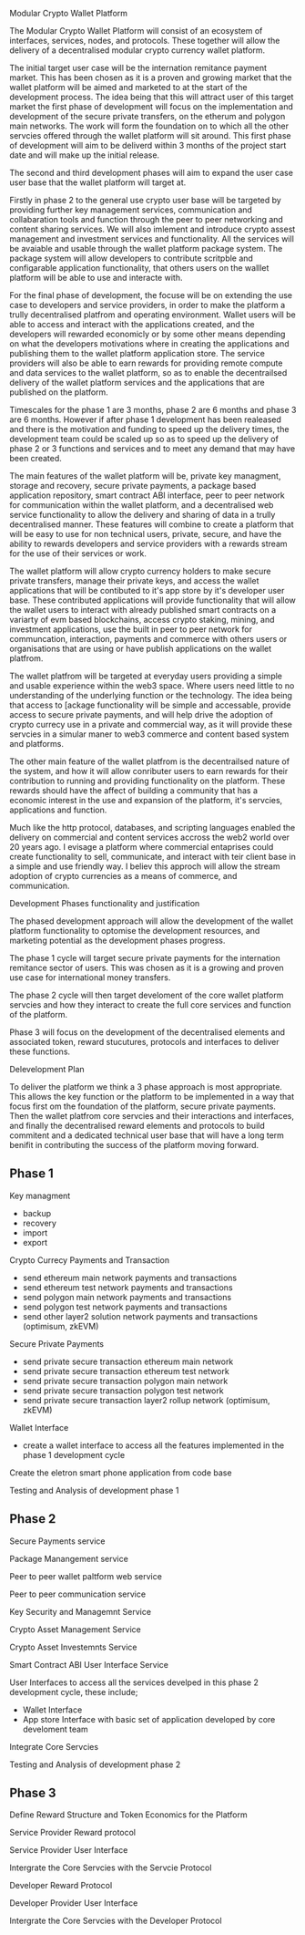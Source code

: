 Modular Crypto Wallet Platform

The Modular Crypto Wallet Platform will consist of an ecosystem of interfaces, services, nodes, and protocols. These together will allow the delivery of a decentralised modular crypto currency wallet platform.

The initial target user case will be the internation remitance payment market. This has been chosen as it is a proven and growing market that the wallet platform will be aimed and marketed to at the start of the development process. The idea being that this will attract user of this target market the first phase of development will focus on the implementation and development of the secure private transfers, on the etherum and polygon main networks. The work will form the foundation on to which all the other servcies offered through the wallet platform will sit around. This first phase of development will aim to be deliverd within 3 months of the project start date and will make up the initial release.

The second and third development phases will aim to expand the user case user base that the wallet platform will target at.

Firstly in phase 2 to the general use crypto user base will be targeted by providing further key management services, communication and collabaration tools and function through the peer to peer networking and content sharing services. We will also imlement and introduce crypto assest management and investment services and functionality. All the services will be avaiable and usable through the wallet platform package system. The package system will allow developers to contribute scritpble and configarable application functionality, that others users on the walllet platform will be able to use and interacte with. 

For the final phase of development, the focuse will be on extending the use case to developers and service providers, in order to make the platform a trully decentralised platfrom and operating environment. Wallet users will be able to access and interact with the applications created, and the developers will rewarded economicly or by some other means depending on what the developers motivations where in creating the applications and publishing them to the wallet platform application store. The service providers will also be able to earn rewards for providing remote compute and data services to the wallet platform, so as to enable the decentrailsed delivery of the wallet platform services and the applications that are published on the platform.  

Timescales for the phase 1 are 3 months, phase 2 are 6 months and phase 3 are 6 months. However if after phase 1 development has been realeased and there is the motivation and funding to speed up the delivery times, the development team could be scaled up so as to speed up the delivery of phase 2 or 3 functions and services and to meet any demand that may have been created.

The main features of the wallet platform will be, private key managment, storage and recovery, secure private payments, a package based application repository, smart contract ABI interface, peer to peer network for communication within the wallet platform, and a decentralised web service functionality to allow the delivery and sharing of data in a trully decentralised manner. These features will combine to create a platform that will be easy to use for non technical users, private, secure, and have the ability to rewards developers and service providers with a rewards stream for the use of their services or work.

The wallet platform will allow crypto currency holders to make secure private transfers, manage their private keys, and access the wallet applications that will be contibuted to it's app store by it's developer user base. These contributed applications will provide functionality that will allow the wallet users to interact with already published smart contracts on a variarty of evm based blockchains, access crypto staking, mining, and investment applications, use the built in peer to peer network for communcation, interaction, payments and commerce with others users or organisations that are using or have publish applications on the wallet platfrom.  

The wallet platfrom will be targeted at everyday users providing a simple and usable experience within the web3 space. Where users need little to no understanding of the underlying function or the technology. The idea being that access to [ackage functionality will be simple and accessable, provide access to secure private payments, and will help drive the adoption of crypto currecy use in a private and commercial way, as it will provide these servcies in a simular maner to web3 commerce and content based system and platforms. 

The other main feature of the wallet platfrom is the decentrailsed nature of the system, and how it will allow conributer users to earn rewards for their contribution to running and providing functionality on the platform. These rewards should have the affect of building a community that has a economic interest in the use and expansion of the platform, it's servcies, applications and function.

Much like the http protocol, databases, and scripting languages enabled the delivery on commercial and content services accross the web2 world over 20 years ago. I evisage a platform where commercial entaprises could create functionality to sell, communicate, and interact with teir client base in a simple and use friendly way. I believ this approch will allow the stream adoption of crypto currencies as a means of commerce, and communication. 


Development Phases functionality and justification

The phased development approach will allow the development of the wallet platform functionality to optomise the development resources, and marketing potential as the development phases progress.

The phase 1 cycle will target secure private payments for the internation remitance sector of users. This was chosen as it is a growing and proven use case for international money transfers.

The phase 2 cycle will then target develoment of the core wallet platform servcies and how they interact to create the full core services and function of the platform.

Phase 3 will focus on the development of the decentralised elements and associated token, reward stucutures, protocols and interfaces to deliver these functions. 


Delevelopment Plan

To deliver the platform we think a 3 phase approach is most appropriate. This allows the key function or the platform to be implemented in a way that focus first om the foundation of the platform, secure private payments. Then the wallet platfrom core servcies and their interactions and interfaces, and finally the decentralised reward elements and protocols to build commitent and a dedicated technical user base that will have a long term benifit in contributing the success of the platform moving forward.


Phase 1
-------

Key managment
- backup
- recovery
- import
- export

Crypto Currecy Payments and Transaction
- send ethereum main network payments and transactions
- send ethereum test network payments and transactions
- send polygon main network payments and transactions
- send polygon test network payments and transactions
- send other layer2 solution network payments and transactions (optimisum, zkEVM)

Secure Private Payments
- send private secure transaction ethereum main network
- send private secure transaction ethereum test network
- send private secure transaction polygon main network
- send private secure transaction polygon test network
- send private secure transaction layer2 rollup network (optimisum, zkEVM)

Wallet Interface
- create a wallet interface to access all the features implemented in the phase 1 development cycle

Create the eletron smart phone application from code base

Testing and Analysis of development phase 1


Phase 2
-------

Secure Payments service

Package Manangement service

Peer to peer wallet paltform web service

Peer to peer communication service

Key Security and Managemnt Service

Crypto Asset Management Service

Crypto Asset Investemnts Service

Smart Contract ABI User Interface Service

User Interfaces to access all the services develped in this phase 2 development cycle, these include;
- Wallet Interface
- App store Interface with basic set of application developed by core develoment team

Integrate Core Servcies

Testing and Analysis of development phase 2


Phase 3
-------

Define Reward Structure and Token Economics for the Platform

Service Provider Reward protocol

Service Provider User Interface

Intergrate the Core Servcies with the Servcie Protocol

Developer Reward Protocol

Developer Provider User Interface

Intergrate the Core Servcies with the Developer Protocol

